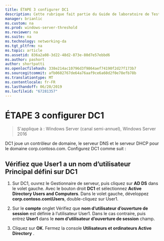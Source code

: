 ```yaml
---
title: ÉTAPE 3 configurer DC1
description: Cette rubrique fait partie du Guide de laboratoire de Test - démontrer DirectAccess avec l’authentification OTP et RSA SecurID pour Windows Server 2016
manager: brianlic
ms.custom: na
ms.prod: windows-server-threshold
ms.reviewer: na
ms.suite: na
ms.technology: networking-da
ms.tgt_pltfrm: na
ms.topic: article
ms.assetid: 836a2a08-3d22-48d2-873e-80d7e57ebbd6
ms.author: pashort
author: shortpatti
ms.openlocfilehash: 338e214ac10796d3f9864aef74190f2d27f173b7
ms.sourcegitcommit: afb0602767de64a76aaf9ce6a60d2f0e78efb78b
ms.translationtype: MT
ms.contentlocale: fr-FR
ms.lasthandoff: 06/20/2019
ms.locfileid: "67281357"
---
```

# <a name="step-3-configure-dc1"></a>ÉTAPE 3 configurer DC1

>S'applique à : Windows Server (canal semi-annuel), Windows Server 2016

DC1 joue un contrôleur de domaine, le serveur DNS et le serveur DHCP pour le domaine corp.contoso.com. Configurez DC1 comme suit :  
  
## <a name="verify-user1-has-a-user-principal-name-defined-on-dc1"></a>Vérifiez que User1 a un nom d’utilisateur Principal défini sur DC1  
  
1.  Sur DC1, ouvrez le Gestionnaire de serveur, puis cliquez sur **AD DS** dans le volet gauche. Avec le bouton droit **DC1** et sélectionnez **Active Directory Users and Computers**. Dans le volet gauche, développez **corp.contoso.com\Users**, double-cliquez sur User1.  
  
2.  Sur le **compte** onglet Vérifiez que **nom d’utilisateur d’ouverture de session** est définie à l’utilisateur User1. Dans le cas contraire, puis entrez **User1** dans le **nom d’utilisateur d’ouverture de session** champ.  
  
3.  Cliquez sur **OK**. Fermez la console **Utilisateurs et ordinateurs Active Directory** .  
  


